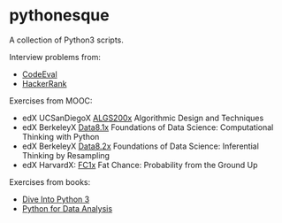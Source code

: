 # pythonesque

A collection of Python3 scripts.

Interview problems from:
   * [CodeEval](https://github.com/egalli64/pythonesque/tree/master/ce)
   * [HackerRank](https://github.com/egalli64/pythonesque/tree/master/hr)

Exercises from MOOC:
   * edX UCSanDiegoX [ALGS200x](https://github.com/egalli64/pythonesque/tree/master/algs200x) Algorithmic Design and Techniques
   * edX BerkeleyX [Data8.1x](https://github.com/egalli64/pythonesque/tree/master/data8x/block1) Foundations of Data Science: Computational Thinking with Python
   * edX BerkeleyX [Data8.2x](https://github.com/egalli64/pythonesque/tree/master/data8x/block2) Foundations of Data Science: Inferential Thinking by Resampling
   * edX HarvardX: [FC1x](https://github.com/egalli64/pythonesque/tree/master/fc1) Fat Chance: Probability from the Ground Up

Exercises from books:
   * [Dive Into Python 3](https://github.com/egalli64/pythonesque/tree/master/dive)
   * [Python for Data Analysis](https://github.com/egalli64/pythonesque/tree/master/pydata)

